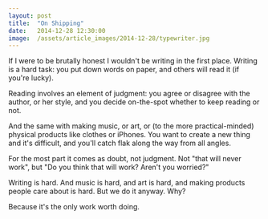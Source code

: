 ```yaml
---
layout: post
title:  "On Shipping"
date:   2014-12-28 12:30:00
image:  /assets/article_images/2014-12-28/typewriter.jpg
---
```


If I were to be brutally honest I wouldn't be writing in the first place. Writing is a hard task: you put down words on paper, and others will read it (if you're lucky).

Reading involves an element of judgment: you agree or disagree with the author, or her style, and you decide on-the-spot whether to keep reading or not.

And the same with making music, or art, or (to the more practical-minded) physical products like clothes or iPhones. You want to create a new thing and it's difficult, and you'll catch flak along the way from all angles.

For the most part it comes as doubt, not judgment. Not "that will never work", but "Do you think that will work? Aren't you worried?"

Writing is hard. And music is hard, and art is hard, and making products people care about is hard. But we do it anyway. Why?

Because it's the only work worth doing.
